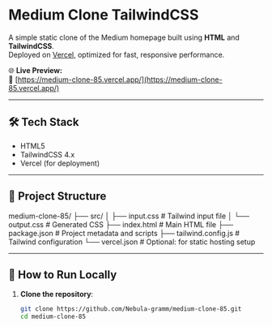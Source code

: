 # Medium Clone TailwindCSS

A simple static clone of the Medium homepage built using **HTML** and **TailwindCSS**.  
Deployed on [Vercel](https://vercel.com), optimized for fast, responsive performance.

🌐 **Live Preview:**  
🔗 [https://medium-clone-85.vercel.app/](https://medium-clone-85.vercel.app/)

---

## 🛠 Tech Stack

- HTML5
- TailwindCSS 4.x
- Vercel (for deployment)

---

## 📁 Project Structure

medium-clone-85/
├── src/
│ ├── input.css # Tailwind input file
│ └── output.css # Generated CSS
├── index.html # Main HTML file
├── package.json # Project metadata and scripts
├── tailwind.config.js # Tailwind configuration
└── vercel.json # Optional: for static hosting setup

---

## 🚀 How to Run Locally

1. **Clone the repository**:
   ```bash
   git clone https://github.com/Nebula-gramm/medium-clone-85.git
   cd medium-clone-85

